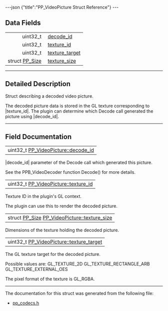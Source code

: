 ---json {"title":"PP\_VideoPicture Struct Reference"} ---

Data Fields
-----------

<table><tbody><tr class="odd"><td style="text-align: right;">uint32_t </td><td><a href="/docs/native-client/pepper_dev/c/struct_p_p___video_picture__0__1#a5745b95f0df115201c6ac1eab564cf2e" class="el">decode_id</a></td></tr><tr class="even"><td style="text-align: right;">uint32_t </td><td><a href="/docs/native-client/pepper_dev/c/struct_p_p___video_picture__0__1#a8ee7a6fdddbf71d429a16f7779af6f0f" class="el">texture_id</a></td></tr><tr class="odd"><td style="text-align: right;">uint32_t </td><td><a href="/docs/native-client/pepper_dev/c/struct_p_p___video_picture__0__1#af73723a3d48c5b8ae027826dccfdc88c" class="el">texture_target</a></td></tr><tr class="even"><td style="text-align: right;">struct <a href="/docs/native-client/pepper_dev/c/struct_p_p___size/" class="el">PP_Size</a> </td><td><a href="/docs/native-client/pepper_dev/c/struct_p_p___video_picture__0__1#aeed32ff6cc3c52d51b0a5179904e5676" class="el">texture_size</a></td></tr></tbody></table>

------------------------------------------------------------------------

<span id="details" class="anchor" style="margin: 0;"></span>

Detailed Description
--------------------

Struct describing a decoded video picture.

The decoded picture data is stored in the GL texture corresponding to |texture\_id|. The plugin can determine which Decode call generated the picture using |decode\_id|.

------------------------------------------------------------------------

Field Documentation
-------------------

<span id="a5745b95f0df115201c6ac1eab564cf2e" class="anchor" style="margin: 0;"></span>

<table><tbody><tr class="odd"><td>uint32_t <a href="/docs/native-client/pepper_dev/c/struct_p_p___video_picture__0__1#a5745b95f0df115201c6ac1eab564cf2e" class="el">PP_VideoPicture::decode_id</a></td></tr></tbody></table>

|decode\_id| parameter of the Decode call which generated this picture.

See the PPB\_VideoDecoder function Decode() for more details.

<span id="a8ee7a6fdddbf71d429a16f7779af6f0f" class="anchor" style="margin: 0;"></span>

<table><tbody><tr class="odd"><td>uint32_t <a href="/docs/native-client/pepper_dev/c/struct_p_p___video_picture__0__1#a8ee7a6fdddbf71d429a16f7779af6f0f" class="el">PP_VideoPicture::texture_id</a></td></tr></tbody></table>

Texture ID in the plugin's GL context.

The plugin can use this to render the decoded picture.

<span id="aeed32ff6cc3c52d51b0a5179904e5676" class="anchor" style="margin: 0;"></span>

<table><tbody><tr class="odd"><td>struct <a href="/docs/native-client/pepper_dev/c/struct_p_p___size/" class="el">PP_Size</a> <a href="/docs/native-client/pepper_dev/c/struct_p_p___video_picture__0__1#aeed32ff6cc3c52d51b0a5179904e5676" class="el">PP_VideoPicture::texture_size</a></td></tr></tbody></table>

Dimensions of the texture holding the decoded picture.

<span id="af73723a3d48c5b8ae027826dccfdc88c" class="anchor" style="margin: 0;"></span>

<table><tbody><tr class="odd"><td>uint32_t <a href="/docs/native-client/pepper_dev/c/struct_p_p___video_picture__0__1#af73723a3d48c5b8ae027826dccfdc88c" class="el">PP_VideoPicture::texture_target</a></td></tr></tbody></table>

The GL texture target for the decoded picture.

Possible values are: GL\_TEXTURE\_2D GL\_TEXTURE\_RECTANGLE\_ARB GL\_TEXTURE\_EXTERNAL\_OES

The pixel format of the texture is GL\_RGBA.

------------------------------------------------------------------------

The documentation for this struct was generated from the following file:

-   <a href="/docs/native-client/pepper_dev/c/pp__codecs_8h/" class="el">pp_codecs.h</a>

